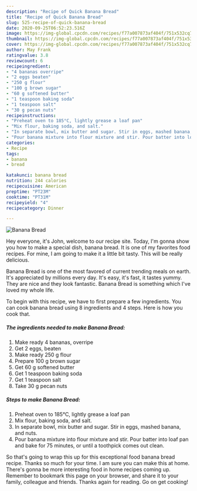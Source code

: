 ```yaml
---
description: "Recipe of Quick Banana Bread"
title: "Recipe of Quick Banana Bread"
slug: 525-recipe-of-quick-banana-bread
date: 2020-09-25T06:52:23.516Z
image: https://img-global.cpcdn.com/recipes/f77a007873af404f/751x532cq70/banana-bread-recipe-main-photo.jpg
thumbnail: https://img-global.cpcdn.com/recipes/f77a007873af404f/751x532cq70/banana-bread-recipe-main-photo.jpg
cover: https://img-global.cpcdn.com/recipes/f77a007873af404f/751x532cq70/banana-bread-recipe-main-photo.jpg
author: May Frank
ratingvalue: 3.8
reviewcount: 6
recipeingredient:
- "4 bananas overripe"
- "2 eggs beaten"
- "250 g flour"
- "100 g brown sugar"
- "60 g softened butter"
- "1 teaspoon baking soda"
- "1 teaspoon salt"
- "30 g pecan nuts"
recipeinstructions:
- "Preheat oven to 185°C, lightly grease a loaf pan"
- "Mix flour, baking soda, and salt."
- "In separate bowl, mix butter and sugar. Stir in eggs, mashed banana, and nuts."
- "Pour banana mixture into flour mixture and stir. Pour batter into loaf pan and bake for 75 minutes, or until a toothpick comes out clean."
categories:
- Recipe
tags:
- banana
- bread

katakunci: banana bread 
nutrition: 244 calories
recipecuisine: American
preptime: "PT23M"
cooktime: "PT31M"
recipeyield: "4"
recipecategory: Dinner

---
```



![Banana Bread](https://img-global.cpcdn.com/recipes/f77a007873af404f/751x532cq70/banana-bread-recipe-main-photo.jpg)

Hey everyone, it's John, welcome to our recipe site. Today, I'm gonna show you how to make a special dish, banana bread. It is one of my favorites food recipes. For mine, I am going to make it a little bit tasty. This will be really delicious.



Banana Bread is one of the most favored of current trending meals on earth. It's appreciated by millions every day. It's easy, it's fast, it tastes yummy. They are nice and they look fantastic. Banana Bread is something which I've loved my whole life.


To begin with this recipe, we have to first prepare a few ingredients. You can cook banana bread using 8 ingredients and 4 steps. Here is how you cook that.

<!--inarticleads1-->

##### The ingredients needed to make Banana Bread:

1. Make ready 4 bananas, overripe
1. Get 2 eggs, beaten
1. Make ready 250 g flour
1. Prepare 100 g brown sugar
1. Get 60 g softened butter
1. Get 1 teaspoon baking soda
1. Get 1 teaspoon salt
1. Take 30 g pecan nuts




<!--inarticleads2-->

##### Steps to make Banana Bread:

1. Preheat oven to 185°C, lightly grease a loaf pan
1. Mix flour, baking soda, and salt.
1. In separate bowl, mix butter and sugar. Stir in eggs, mashed banana, and nuts.
1. Pour banana mixture into flour mixture and stir. Pour batter into loaf pan and bake for 75 minutes, or until a toothpick comes out clean.




So that's going to wrap this up for this exceptional food banana bread recipe. Thanks so much for your time. I am sure you can make this at home. There's gonna be more interesting food in home recipes coming up. Remember to bookmark this page on your browser, and share it to your family, colleague and friends. Thanks again for reading. Go on get cooking!
